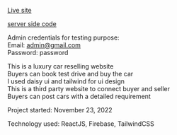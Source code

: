 
<a href='https://smoky-tyres.web.app/'>Live site</a>

<a href='https://github.com/Xoaib007/Smoky-Tyres-Server'>server side code</a>


Admin credentials for testing purpose: <br/>
Email: admin@gmail.com <br/>
Password: password <br/>

This is a luxury car reselling website <br/> Buyers can book test drive and buy the car <br/>I used daisy ui and tailwind for ui design <br/>
This is a third party website to connect buyer and seller <br/>
Buyers can post cars with a detailed requirement <br/>

Project started: November 23, 2022

Technology used: ReactJS, Firebase, TailwindCSS
